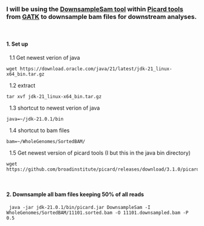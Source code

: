 ### I will be using the [DownsampleSam tool](https://broadinstitute.github.io/picard/) within [Picard tools](https://broadinstitute.github.io/picard/) from [GATK](https://gatk.broadinstitute.org/hc/en-us) to downsample bam files for downstream analyses.
&nbsp; 
&nbsp; 


#### 1. Set up

&nbsp; 1.1 Get newest verion of java
```
wget https://download.oracle.com/java/21/latest/jdk-21_linux-x64_bin.tar.gz
```
&nbsp; 1.2 extract
```
tar xvf jdk-21_linux-x64_bin.tar.gz
```
&nbsp; 1.3 shortcut to newest verion of java
```
java=~/jdk-21.0.1/bin
```
&nbsp; 1.4 shortcut to bam files
```
bam=~/WholeGenomes/SortedBAM/
```
&nbsp; 1.5 Get newest version of picard tools (I but this in the java bin directory)
```
wget https://github.com/broadinstitute/picard/releases/download/3.1.0/picard.jar

```
&nbsp;

#### 2. Downsample all bam files keeping 50% of all reads
```
 java -jar jdk-21.0.1/bin/picard.jar DownsampleSam -I WholeGenomes/SortedBAM/11101.sorted.bam -O 11101.downsampled.bam -P 0.5
```

&nbsp;

